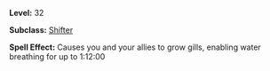 <!-- TITLE: Spell: Shared Gills -->
<!-- SUBTITLE:  -->

**Level:** 32

**Subclass:** [Shifter](shifter)

**Spell Effect:** Causes you and your allies to grow gills, enabling water breathing for up to 1:12:00